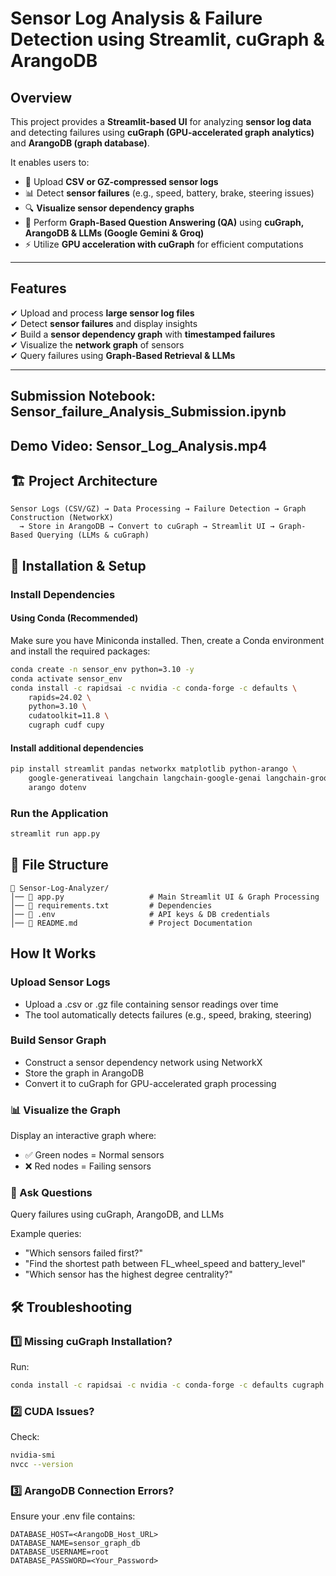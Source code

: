# Sensor Log Analysis & Failure Detection using Streamlit, cuGraph & ArangoDB

## Overview

This project provides a **Streamlit-based UI** for analyzing **sensor log data** and detecting failures using **cuGraph (GPU-accelerated graph analytics)** and **ArangoDB (graph database)**. 

It enables users to:
- 📂 Upload **CSV or GZ-compressed sensor logs**
- 📊 Detect **sensor failures** (e.g., speed, battery, brake, steering issues)
- 🔍 **Visualize sensor dependency graphs**
- 🤖 Perform **Graph-Based Question Answering (QA)** using **cuGraph, ArangoDB & LLMs (Google Gemini & Groq)**
- ⚡ Utilize **GPU acceleration with cuGraph** for efficient computations

---

## Features

✔ Upload and process **large sensor log files**  
✔ Detect **sensor failures** and display insights  
✔ Build a **sensor dependency graph** with **timestamped failures**  
✔ Visualize the **network graph** of sensors  
✔ Query failures using **Graph-Based Retrieval & LLMs**  

---

## Submission Notebook: Sensor_failure_Analysis_Submission.ipynb
## Demo Video: Sensor_Log_Analysis.mp4
## 🏗️ Project Architecture

```
Sensor Logs (CSV/GZ) → Data Processing → Failure Detection → Graph Construction (NetworkX)
  → Store in ArangoDB → Convert to cuGraph → Streamlit UI → Graph-Based Querying (LLMs & cuGraph)
```

## 📂 Installation & Setup

### Install Dependencies

#### Using Conda (Recommended)

Make sure you have Miniconda installed. Then, create a Conda environment and install the required packages:

```bash
conda create -n sensor_env python=3.10 -y
conda activate sensor_env
conda install -c rapidsai -c nvidia -c conda-forge -c defaults \
    rapids=24.02 \
    python=3.10 \
    cudatoolkit=11.8 \
    cugraph cudf cupy
```

#### Install additional dependencies

```bash
pip install streamlit pandas networkx matplotlib python-arango \
    google-generativeai langchain langchain-google-genai langchain-groq \
    arango dotenv
```

### Run the Application

```bash
streamlit run app.py
```

## 📂 File Structure

```
📂 Sensor-Log-Analyzer/
│── 📜 app.py                   # Main Streamlit UI & Graph Processing
│── 📜 requirements.txt         # Dependencies
│── 📜 .env                     # API keys & DB credentials
│── 📜 README.md                # Project Documentation
```

## How It Works

### Upload Sensor Logs
- Upload a .csv or .gz file containing sensor readings over time
- The tool automatically detects failures (e.g., speed, braking, steering)

###  Build Sensor Graph
- Construct a sensor dependency network using NetworkX
- Store the graph in ArangoDB
- Convert it to cuGraph for GPU-accelerated graph processing

### 📊 Visualize the Graph
Display an interactive graph where:
- ✅ Green nodes = Normal sensors
- ❌ Red nodes = Failing sensors

### 🤖 Ask Questions
Query failures using cuGraph, ArangoDB, and LLMs

Example queries:
- "Which sensors failed first?"
- "Find the shortest path between FL_wheel_speed and battery_level"
- "Which sensor has the highest degree centrality?"

## 🛠️ Troubleshooting

### 1️⃣ Missing cuGraph Installation?
Run:
```bash
conda install -c rapidsai -c nvidia -c conda-forge -c defaults cugraph cudf cupy
```

### 2️⃣ CUDA Issues?
Check:
```bash
nvidia-smi
nvcc --version
```

### 3️⃣ ArangoDB Connection Errors?
Ensure your .env file contains:
```
DATABASE_HOST=<ArangoDB_Host_URL>
DATABASE_NAME=sensor_graph_db
DATABASE_USERNAME=root
DATABASE_PASSWORD=<Your_Password>
```
